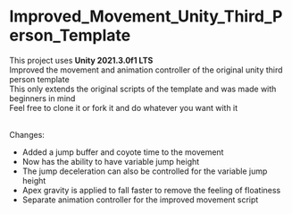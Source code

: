 # Improved_Movement_Unity_Third_Person_Template
<p>
This project uses <strong>Unity 2021.3.0f1 LTS</strong>
<br>
Improved the movement and animation controller of the original unity third person template
<br>
This only extends the original scripts of the template and was made with beginners in mind
<br>
Feel free to clone it or fork it and do whatever you want with it
</p>
<br>
Changes:
<ul>
  <li>Added a jump buffer and coyote time to the movement</li>  
  <li>Now has the ability to have variable jump height</li>    
  <li>The jump deceleration can also be controlled for the variable jump height</li>  
  <li>Apex gravity is applied to fall faster to remove the feeling of floatiness</li>
  <li>Separate animation controller for the improved movement script</li>
</ul>